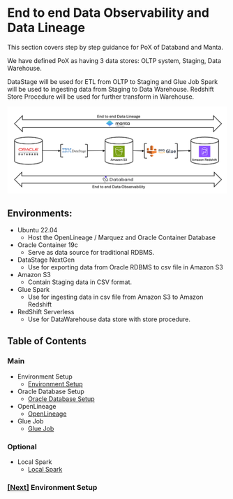 # End to end Data Observability and Data Lineage

This section covers step by step guidance for PoX of Databand and Manta.

We have defined PoX as having 3 data stores: OLTP system, Staging, Data Warehouse. 

DataStage will be used for ETL from OLTP to Staging and Glue Job Spark will be used to ingesting data from Staging to Data Warehouse. Redshift Store Procedure will be used for further transform in Warehouse.

<kbd>![end-to-end](end-to-end.png)<kbd>

## Environments:
- Ubuntu 22.04
	- Host the OpenLineage / Marquez and Oracle Container Database
- Oracle Container 19c
	- Serve as data source for traditional RDBMS.
- DataStage NextGen
	- Use for exporting data from Oracle RDBMS to csv file in Amazon S3
- Amazon S3
	- Contain Staging data in CSV format.
- Glue Spark
	- Use for ingesting data in csv file from Amazon S3 to Amazon Redshift
- RedShift Serverless
	- Use for DataWarehouse data store with store procedure.

## Table of Contents

### Main
- Environment Setup
    - [Environment Setup](env-setup/env-setup.md)
- Oracle Database Setup
    - [Oracle Database Setup](oracle-database/oracle-db.md)
- OpenLineage
    - [OpenLineage](OpenLineage/openlineage.md)
- Glue Job
    - [Glue Job](glue-job/glue-job.md)

### Optional
- Local Spark
    - [Local Spark](local-spark/local-spark.md)
	
### [[Next]](env-setup/env-setup.md) Environment Setup

